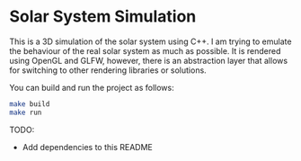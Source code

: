# Solar System Simulation

This is a 3D simulation of the solar system using C++. I am trying to emulate the behaviour of the real solar system as much as possible. It is rendered using OpenGL and GLFW, however, there is an abstraction layer that allows for switching to other rendering libraries or solutions.

You can build and run the project as follows:
```bash
make build
make run
```

TODO:
- Add dependencies to this README